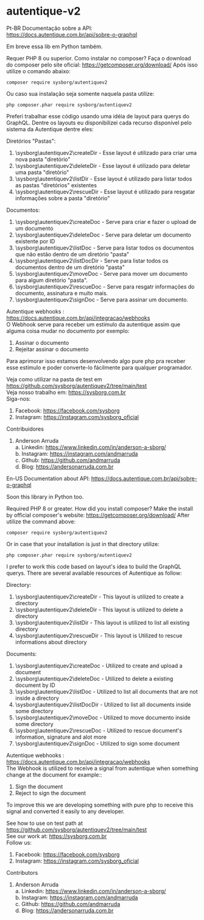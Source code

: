 # autentique-v2

Pt-BR
Documentação sobre a API: https://docs.autentique.com.br/api/sobre-o-graphql

Em breve essa lib em Python também.

Requer PHP 8 ou superior.
Como instalar no composer?
Faça o download do composer pelo site oficial: https://getcomposer.org/download/
Após isso utilize o comando abaixo:
```
composer require sysborg/autentiquev2
```

Ou caso sua instalação seja somente naquela pasta utilize:
```
php composer.phar require sysborg/autentiquev2
```

Preferi trabalhar esse código usando uma idéia de layout para querys do GraphQL.
Dentre os layouts eu disponibilizei cada recurso disponível pelo sistema da Autentique dentre eles:

Diretórios "Pastas":
1. \sysborg\autentiquev2\createDir - Esse layout é utilizado para criar uma nova pasta "diretório"
2. \sysborg\autentiquev2\deleteDir - Esse layout é utilizado para deletar uma pasta "diretório"
3. \sysborg\autentiquev2\listDir   - Esse layout é utilizado para listar todos as pastas "diretórios" existentes
4. \sysborg\autentiquev2\rescueDir - Esse layout é utilizado para resgatar informações sobre a pasta "diretório"

Documentos:
1. \sysborg\autentiquev2\createDoc - Serve para criar e fazer o upload de um documento
2. \sysborg\autentiquev2\deleteDoc - Serve para deletar um documento existente por ID
3. \sysborg\autentiquev2\listDoc   - Serve para listar todos os documentos que não estão dentro de um diretório "pasta"
4. \sysborg\autentiquev2\listDocDir - Serve para listar todos os documentos dentro de um diretório "pasta"
5. \sysborg\autentiquev2\moveDoc    - Serve para mover um documento para algum diretório "pasta".
6. \sysborg\autentiquev2\rescueDoc  - Serve para resgatr informações do documento, assinatura e muito mais.
7. \sysborg\autentiquev2\signDoc    - Serve para assinar um documento.

Autentique webhooks : https://docs.autentique.com.br/api/integracao/webhooks<br>
O Webhook serve para receber um estimulo da autentique assim que alguma coisa mudar no documento por exemplo:<br>
1. Assinar o documento
2. Rejeitar assinar o documento

Para aprimorar isso estamos desenvolvendo algo pure php pra receber esse estímulo e poder converte-lo fácilmente para qualquer programador.<br>

Veja como utilizar na pasta de test em https://github.com/sysborg/autentiquev2/tree/main/test<br>
Veja nosso trabalho em: https://sysborg.com.br<br>
Siga-nos:<br>
1. Facebook: https://facebook.com/sysborg
2. Instagram: https://instagram.com/sysborg_oficial
  
Contribuidores<br>
1. Anderson Arruda<br>
  a. Linkedin:  https://www.linkedin.com/in/anderson-a-sborg/<br>
  b. Instagram: https://instagram.com/andmarruda <br>
  c. Github:    https://github.com/andmarruda <br>
  d. Blog:      https://andersonarruda.com.br<br>
  
En-US
Documentation about API: https://docs.autentique.com.br/api/sobre-o-graphql

Soon this library in Python too.

Required PHP 8 or greater.
How did you install composer?
Make the install by official composer's website: https://getcomposer.org/download/
After utilize the command above:
```
composer require sysborg/autentiquev2
```

Or in case that your installation is just in that directory utilize:
```
php composer.phar require sysborg/autentiquev2
```

I prefer to work this code based on layout's idea to build the GraphQL querys.
There are several available resources of Autentique as follow:

Directory:
1. \sysborg\autentiquev2\createDir - This layout is utilized to create a directory
2. \sysborg\autentiquev2\deleteDir - This layout is utilized to delete a directory
3. \sysborg\autentiquev2\listDir   - This layout is utilized to list all existing directory
4. \sysborg\autentiquev2\rescueDir - This layout is Utilized to rescue informations about directory

Documents:
1. \sysborg\autentiquev2\createDoc - Utilized to create and upload a document
2. \sysborg\autentiquev2\deleteDoc - Utilized to delete a existing document by ID
3. \sysborg\autentiquev2\listDoc   - Utilized to list all documents that are not inside a directory
4. \sysborg\autentiquev2\listDocDir - Utilized to list all documents inside some directory
5. \sysborg\autentiquev2\moveDoc    - Utilized to move documento inside some directory
6. \sysborg\autentiquev2\rescueDoc  - Utilized to rescue document's information, signature and alot more
7. \sysborg\autentiquev2\signDoc    - Utilized to sign some document

Autentique webhooks : https://docs.autentique.com.br/api/integracao/webhooks<br>
The Webhook is utilized to receive a signal from autentique when something change at the document for example::<br>
1. Sign the document
2. Reject to sign the document

To improve this we are developing something with pure php to receive this signal and converted it easily to any developer.<br>

See how to use on test path at https://github.com/sysborg/autentiquev2/tree/main/test<br>
See our work at: https://sysborg.com.br<br>
Follow us:
1. Facebook: https://facebook.com/sysborg
2. Instagram: https://instagram.com/sysborg_oficial
  
Contributors<br>
1. Anderson Arruda<br>
  a. Linkedin:  https://www.linkedin.com/in/anderson-a-sborg/<br>
  b. Instagram: https://instagram.com/andmarruda <br>
  c. Github:    https://github.com/andmarruda <br>
  d. Blog:      https://andersonarruda.com.br<br>
